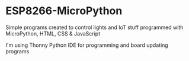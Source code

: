 # ESP8266-MicroPython
Simple programs created to control lights and IoT stuff programmed with MicroPython, HTML, CSS &amp; JavaScript

I'm using Thonny Python IDE for programming and board updating programs
